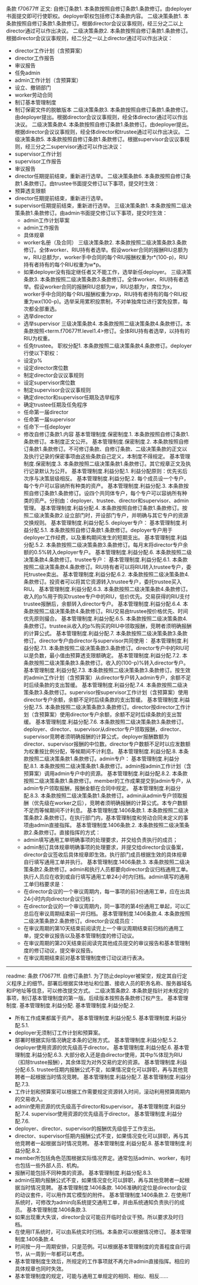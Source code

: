 条款 f70677ff 正文:
自修订条款1. 本条款按照自修订条款1.条款修订。由deployer书面提交即可行使职权。deployer职权包括修订本条款内容。
二级决策条款1. 本条款按照自修订条款1.条款修订。根据director会议议事规则，经三分之二以上director通过可以作出决议。
二级决策条款2. 本条款按照自修订条款1.条款修订。根据director会议议事规则，经二分之一以上director通过可以作出决议：
  - director工作计划（含预算案）
  - director工作报告
  - 审议报告
  - 任免admin
  - admin工作计划（含预算案）
  - 设立、撤销部门
  - worker劳动合同
  - 制订基本管理制度
  - 制订保密文件的脱敏版本
二级决策条款3. 本条款按照自修订条款1.条款修订。由deployer提出。根据director会议议事规则，经全体director通过可以作出决议。
二级决策条款4. 本条款按照自修订条款1.条款修订。由deployer提出。根据director会议议事规则，经全体director和trustee通过可以作出决议。
二级决策条款5. 本条款按照自修订条款1.条款修订。根据supervisor会议议事规则，经三分之二supervisor通过可以作出决议：
  - supervisor工作计划
  - supervisor工作报告
  - 审议报告
  - director任期提前结束，重新进行选举。
二级决策条款6. 本条款按照自修订条款1.条款修订。由trustee书面提交修订以下事项，提交时生效：
- 预算透支限额
- director任期提前结束，重新进行选举。
- supervisor任期提前结束，重新进行选举。
三级决策条款1. 本条款按照二级决策条款1.条款修订。由admin书面提交修订以下事项，提交时生效：
  - admin工作计划草案
  - admin工作报告
  - 具体规章
  - worker名册（及合同）
三级决策条款2. 本条款按照二级决策条款3.条款修订。全体worker、RIU持有者选举。假设worker合同的报酬RIU总额为w，RIU总额为r，worker手中合同的每个RIU报酬权重为r*(100-p)，RIU持有者持有的每个RIU权重为w*p。 
  - 如果deployer没有指定继任者又不能工作，选举新任deployer。
三级决策条款3. 本条款按照二级决策条款3.条款修订。全体worker、RIU持有者选举。假设worker合同的报酬RIU总额为w，RIU总额为r，席位为x，worker手中合同的每个RIU报酬权重为r*x*p，RIU持有者持有的每个RIU权重为w*x*(100-p)。选举采用累积投票制，不对单独席位进行罢免投票，每次都全部重选。
  - 选举director
  - 选举supervisor
三级决策条款4. 本条款按照二级决策条款4.条款修订。本条款按照<term.f70677ff.level1.4>修订。全体RIU持有者选举，以持有的RIU为权重。
  - 任免trustee。
职权分配1. 本条款按照二级决策条款4.条款修订。deployer行使以下职权：
  - 设定p%
  - 设定director席位数
  - 制定director会议议事规则
  - 设定supervisor席位数
  - 制定supervisor会议议事规则
  - 确定director和supervisor任期及选举程序
  - 确定trustee任期及任免程序
  - 任命第一届director
  - 任命第一届supervisor
  - 任命下一任deployer
  - 修改自修订条款1.内容
基本管理制度.保密制度.1. 本条款按照自修订条款1.条款修订。本制度正文公开。
基本管理制度.保密制度.2. 本条款按照自修订条款1.条款修订。不可修订条款、自修订条款、二级决策条款的正文以及执行记录的保密事项由这些条款自己定义，本制度不得规定。
基本管理制度.保密制度.3. 本条款按照二级决策条款1.条款修订。其它规章正文及执行记录默认为公开。
基本管理制度.利益分配.1. 利益分配原则：优先劣后次序与决策层级相反。
基本管理制度.利益分配.2. 每个成员设一个专户，每个专户可以容纳所有种类的资产。
基本管理制度.利益分配.3. 本条款按照自修订条款1.条款修订。设四个共同体专户，每个专户可以容纳所有种类的资产。分别由：deployer、trustee、director和supervisor、admin管理。
基本管理制度.利益分配.4. 本条款按照自修订条款1.条款修订。按照二级决策条款2.设立部门时，开设部门专户，并明确与其它专户的资源交换规则。
基本管理制度.利益分配.5. deployer专户：
基本管理制度.利益分配.5.1. 本条款按照自修订条款1.条款修订。deployer专户用于deployer工作经费，以及重构期间发生的短期支出。
基本管理制度.利益分配.5.2. 本条款按照二级决策条款3.条款修订。每月末将director专户余额的0.5%转入deployer专户。
基本管理制度.利益分配.6. 本条款按照二级决策条款4.条款修订。trustee专户：
基本管理制度.利益分配.6.1. 本条款按照二级决策条款4.条款修订。RIU持有者可以将RIU转入trustee专户，委托trustee卖出。
基本管理制度.利益分配.6.2. 本条款按照二级决策条款4.条款修订。投资者可以将其它资源转入trustee专户，委托trustee买入RIU。
基本管理制度.利益分配.6.3. 本条款按照二级决策条款4.条款修订。收入的p%用于购买trustee专户中的RIU，低价优先。交易获得的RIU支付trustee报酬后，余额转入director专户。
基本管理制度.利益分配.6.4. 本条款按照二级决策条款4.条款修订。RIU交易由trustee按价格优先、时间优先原则撮合。
基本管理制度.利益分配.6.5. 本条款按照二级决策条款4.条款修订。trustee从收入的p%购买的RIU中领取报酬，竞聘者须明确报酬的计算公式。
基本管理制度.利益分配.7. 本条款按照二级决策条款3.条款修订。director专户由director与supervisor共同使用：
基本管理制度.利益分配.7.1. 本条款按照二级决策条款3.条款修订。director专户中的RIU可以是负数，最小值由预算透支限额确定。
基本管理制度.利益分配.7.2. 本条款按照二级决策条款3.条款修订。收入的(100-p)%转入director专户。
基本管理制度.利益分配.7.3. 本条款按照二级决策条款3.条款修订。按生效的admin工作计划（含预算案）从director专户转入admin专户，余额不足时后续条款的支出暂缓。
基本管理制度.利益分配.7.4. 本条款按照二级决策条款3.条款修订。supervisor按supervisor工作计划（含预算案）使用director专户余额，余额不足时后续条款的支出暂缓。
基本管理制度.利益分配.7.5. 本条款按照二级决策条款3.条款修订。director按director工作计划（含预算案）使用director专户余额，余额不足时后续条款的支出暂缓。
基本管理制度.利益分配.7.6. 本条款按照二级决策条款3.条款修订。deployer、director、supervisor从director专户领取报酬，director、supervisor竞聘者须明确报酬的计算公式，deployer报酬数额为director、supervisor报酬的中位数。director专户数额不足时以应发数额为权重按比例分配，等候期间不计利息。
基本管理制度.利益分配.8. 本条款按照二级决策条款1.条款修订。admin专户：
基本管理制度.利益分配.8.1. 本条款按照二级决策条款1.条款修订。admin按admin工作计划（含预算案）调用admin专户中的资源。
基本管理制度.利益分配.8.2. 本条款按照二级决策条款1.条款修订。member的工作成果提交到admin专户，从admin专户领取报酬，报酬金额在合同中规定。
基本管理制度.利益分配.8.3. 本条款按照二级决策条款1.条款修订。admin从admin专户领取报酬（优先级在worker之后），竞聘者须明确报酬的计算公式。本专户数额不足而等候期间不计利息。
基本管理制度.1406条款.1. 本条款按照二级决策条款2.条款修订。在执行部门内，基本管理制度和劳动合同未定义的事项由admin直接指挥。
基本管理制度.1406条款.2. 本条款按照二级决策条款2.条款修订。直接指挥的方式：
  - admin填写通用工单明确事项的处理要求，并交给负责执行的成员；
  - admin制订具体规章明确事项的处理要求，并提交给director会议备案，director会议签收后具体规章即生效。执行部门成员根据生效的具体规章自行填写通用工单并执行。
基本管理制度.1406条款.3. 本条款按照二级决策条款2.条款修订。admin和执行人员都要向director会议归档通用工单。执行人员应在收到或自行填写通用工单24小时内归档。admin填写的通用工单归档要求是：
  - 在director会议的一个审议周期内，每一事项的前3份通用工单，应在出具24小时内向director会议归档；
  - 在director会议的一个审议周期内，同一事项的第4份通用工单起，可以汇总后在审议周期结束前一并归档。
基本管理制度.1406条款.4. 本条款按照二级决策条款2.条款修订。director会议成员应：
  - 在审议周期的第10天结束前阅读完上一个审议周期结束前归档的通用工单，提交审议报告以及基本管理制度的修订动议。
  - 在审议周期的第20天结束前阅读完其他成员提交的审议报告和基本管理制度的修订动议，提交审议报告。
  - 在审议周期结束前对基本管理制度修订动议进行表决。

---
readme:
条款 f70677ff. 自修订条款1.
为了防止deployer被架空，规定其自行定义程序上的细节。部署后根据实体地址和位置、接收人员的职务名称、服务器域名和IP地址等信息，可以修改提交方式。
二级决策条款2.
本条款是指针对未规定的事项，制订基本管理制度的第一版。后续版本按照各条款修订权产生。
基本管理制度.
基本管理制度.利益分配.
基本管理制度.利益分配.2.
- 所有工作成果都属于资产。
基本管理制度.利益分配.5.
基本管理制度.利益分配.5.1.
- deployer无须制订工作计划和预算案。
- 部署时根据实际情况确定本条的记账方式。
基本管理制度.利益分配.5.2.
deployer使用资源的优先级高于director。
基本管理制度.利益分配.6.
基本管理制度.利益分配.6.3.
大部分收入还是由director使用，其中p%体现为RIU（扣除trustee报酬），其余体现为对外交易约定的资源。
基本管理制度.利益分配.6.5.
trustee任期内报酬公式不变，如果情况变化可以辞职，再与其他竞聘者一起根据当时情况竞聘。
基本管理制度.利益分配.7.
基本管理制度.利益分配.7.3.
- 工作计划和预算案可以根据工作需要规定资源转入时间，滚动利用预算周期内的交易收入。
- admin使用资源的优先级高于director和supervisor。
基本管理制度.利益分配.7.4.
supervisor使用资源的优先级高于director。
基本管理制度.利益分配.7.6.
- deployer、director、supervisor的报酬优先级低于工作支出。
- director、supervisor任期内报酬公式不变，如果情况变化可以辞职，再与其他竞聘者一起根据当时情况竞聘。
基本管理制度.利益分配.8.
基本管理制度.利益分配.8.2.
- member所包括角色范围根据实际情况界定。通常包括admin、worker，有时也包括一些外部人员、机构。
- 报酬可能包括不同种类的资源。
基本管理制度.利益分配.8.3.
- admin任期内报酬公式不变，如果情况变化可以辞职，再与其他竞聘者一起根据当时情况竞聘。
基本管理制度.1406条款.
1406准确的定位是director会议的动议套件，可以用作其它模型的附件。 ​​​
基本管理制度.1406条款.2.
在使用IT系统时，可修改为admin向系统提交通用工单，并由系统通知负责执行的成员。
基本管理制度.1406条款.3.
- 如果出现重大失误，director会议可能召开临时会议干预。所以要求及时归档。
- 在使用IT系统时，可以由系统实时归档。本条款可以根据情况修订。
基本管理制度.1406条款.4.
- 时间按一月一周期安排，只是范例。可以根据基本管理制度的完善程度自行调节，从一周到一年都可以考虑。
- 基本管理制度生效后，所规定的工作事项就不再允许admin直接指挥。相应的具体规章也同时失效。
- 基本管理制度的规定，可能与通用工单规定的相同、相似、相反......
